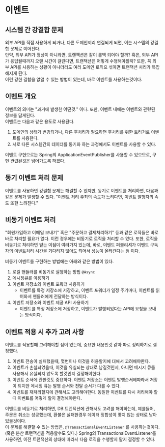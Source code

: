 # 이벤트

## 시스템 간 강결합 문제
외부 API를 직접 사용하게 되거나, 다른 도메인끼리 연결되게 되면, 이는 시스템의 강결합 문제로 이어진다.   
만약, 외부 API가 정상이 아니라면, 트랜잭션은 같이 롤백 되어야 할까? 혹은, 외부 API가 응답될때까지 오랜 시간이 걸린다면, 트랜잭션은 어떻게 수행해야할까? 또한, 꼭 외부 API를 사용하는 상황이 아니더라도 여러 도메인 로직으 섞이면 트랜잭션 처리가 복잡해지게 된다.   
이런 강한 결합을 없앨 수 있는 방법이 있는데, 바로 이벤트를 사용하는것이다.

## 이벤트 개요
이벤트의 의미는 "과거에 발생한 어떤것." 이다. 또한, 이벤트 내에는 이벤트와 관련된 정보를 담게된다.   
이벤트는 다음과 같은 용도로 사용된다.    
1. 도메인의 상태가 변경되거나, 다른 후처리가 필요하면 후처리를 위한 트리거로 이벤트를 사용한다.   
2. 서로 다른 시스템간의 데이터를 동기화 하는 과정에서도 이벤트를 사용할 수 있다.   
   
이벤트 구현으로는 Spring의 ApplicationEventPublisher를 사용할 수 있으므로, 구현 관련된것은 넘어가도록 하겠다.   

## 동기 이벤트 처리 문제
이벤트를 사용하면 강결합 문제는 해결할 수 있지만, 동기로 이벤트를 처리하면, 다음과 같은 문제가 발생할 수 있다. "이벤트 처리 주최의 속도가 느리다면, 이벤트 발행자의 속도 또한 느려진다." 

## 비동기 이벤트 처리
"회원가입하고 이메일 보내기" 혹은 "주문하고 결제처리하기" 등과 같은 로직들은 바로바로 처리할 필요가 없다. 이런 경우에는 비동기로 로직을 처리할 수 있다. 또한, 로직을 비동기로 처리하면 얻는 이점이 여러가지 있는데, 바로, 이벤트 퍼블리셔가 이벤트 구독자의 이벤트처리 시간을 기다리지 않아도 되어서 성능이 올라간다는 점 이다.   
   
비동기 이벤트를 구현하는 방법에는 아래와 같은 방법이 있다.   
1. 로컬 핸들러를 비동기로 실행하는 방법 `@Async`
2. 메시징큐를 이용하기   
3. 이벤트 저장소와 이벤트 포워더 사용하기    
   - 이벤트를 특정 저장소에 저장하고, 이벤트 포워더가 일정 주기마다, 이벤트를 읽어와서 핸들러에게 전달하는 방식이다.
4. 이벤트 저장소와 이벤트 제공 API 사용하기
   - 이벤트를 특정 저장소에 저장하고, 이벤트가 발행되었다는 API에 요청을 보내는 방식이다.

## 이벤트 적용 시 추가 고려 사항
이벤트를 적용할때 고려해야할 점이 있는데, 중요한 내용인것 같아 따로 정리하기로 결정했다.   
1. 이벤트 전송이 실패했을때, 몇번이나 이것을 허용할지에 대해서 고려해야한다.
2. 이벤트가 손실되었을때, 이것을 유실되는 상태로 남길것인지, 아니면 메시지 큐를 사용해서 유실되지 않도록 할것인지 결정해야한다.
3. 이벤트 순서에 관한것도 중요하다. 이벤트 저장소는 이벤트 발행순서에따라서 저장이 되지만 메시징 큐는 발행 순서와 전달 순서가 다를 수 있다.
4. 이벤트를 재처리할지에 관해서도 고려해야한다. 동일한 이벤트를 다시 처리해야 할 때 이벤트를 어떻게 할지 결정해야한다. 

이벤트를 비동기로 처리하면, DB 트랜잭션에 관해서도 고려를 해야하는데, 예를들어, 주문은 취소는 성공했는데, 환불은 실패한경우 데이터 정합성이 맞지 않는 상태로 남아있을것이다.    
이 문제를 해결할 수 있는 방법은, `@TransactionalEventListener` 를 사용하는것이다. (혹은 분산 트랜잭션을 적용할수도 있다.) Spring의 TransactionalEventListener를 사용하면, 이전 트랜잭션의 상태에 따라서 다음 로직을 수행할지 말지 결정할 수 있다.
